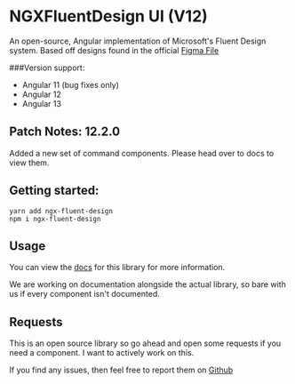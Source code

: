 # NGXFluentDesign UI (V12)
An open-source, Angular implementation of Microsoft's Fluent Design system. Based off designs found in the official [Figma File](https://aka.ms/FluentToolkits/Web/Figma)

###Version support: 
- Angular 11 (bug fixes only)
- Angular 12
- Angular 13

## Patch Notes: 12.2.0
Added a new set of command components. Please head over to docs to view them.
 
## Getting started:

`yarn add ngx-fluent-design`\
`npm i ngx-fluent-design`

## Usage
You can view the [docs](https://ngx-fluent-design.mfwebdev.net) for this library for more information.

We are working on documentation alongside the actual library, so bare with us if every component isn't documented.

## Requests

This is an open source library so go ahead and open some requests if you need a component. I want to actively work on this.

If you find any issues, then feel free to report them on [Github](https://github.com/Dud3core-webdev/ngx-fluent-design-ui)
